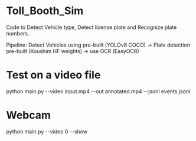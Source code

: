# Toll_Booth_Sim

Code to Detect Vehicle type, Detect license plate and Recognize plate numbers.

Pipeline: Detect Vehicles using pre-built (YOLOv8 COCO) -> Plate detection pre-built (Koushim HF weights) -> use OCR (EasyOCR)

# Test on a video file
python main.py --video input.mp4 --out annotated.mp4 --jsonl events.jsonl

# Webcam
python main.py --video 0 --show
